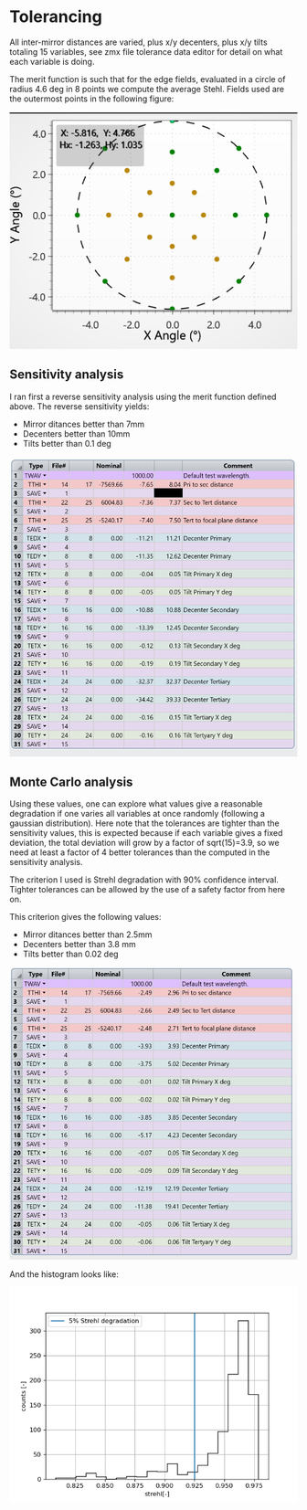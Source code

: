 # Tolerancing

All inter-mirror distances are varied, plus x/y decenters, plus x/y tilts totaling 15 variables, see zmx file tolerance data editor for detail on what each variable is doing.

The merit function is such that for the edge fields, evaluated in a circle of radius 4.6 deg in 8 points we compute the average Stehl. Fields used are the outermost points in the following figure:

![](./fields.PNG)



## Sensitivity analysis
I ran first a reverse sensitivity analysis using the merit function defined above. The reverse sensitivity yields:
* Mirror ditances better than 7mm
* Decenters better than 10mm
* Tilts better than 0.1 deg

![](sensitivity/reverse_sensitivity.PNG)

## Monte Carlo analysis

Using these values, one can explore what values give a reasonable degradation if one varies all variables at once randomly (following a gaussian distribution). Here note that the tolerances are tighter than the sensitivity values, this is expected because if each variable gives a fixed deviation, the total deviation will grow by a factor of sqrt(15)=3.9, so we need at least a factor of 4 better tolerances than the computed in the sensitivity analysis.

The criterion I used is Strehl degradation with 90% confidence interval. Tighter tolerances can be allowed by the use of a safety factor from here on.

This criterion gives the following values:

* Mirror ditances better than 2.5mm
* Decenters better than 3.8 mm
* Tilts better than 0.02 deg

![](MC/MC_results.PNG)

And the histogram looks like:

![](MC/hist_mc.png)



